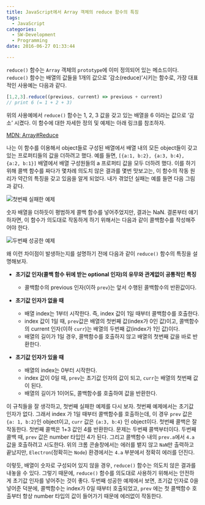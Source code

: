 ```yaml
---
title: JavaScript에서 Array 객체의 reduce 함수의 특징
tags:
  - JavaScript
categories:
  - SW-Development
  - Programming
date: 2016-06-27 01:33:44

---
```


`reduce()` 함수는 `Array` 객체의 `prototype`에 이미 정의되어 있는 메소드이다. `reduce()` 함수는 배열의 값들을 1개의 값으로 ’감소(reduce)’시키는 함수로, 가장 대표적인 사용예는 다음과 같다.

```js
[1,2,3].reduce((previous, current) => previous + current)
// print 6 (= 1 + 2 + 3)
```

<!--more-->

위의 사용예에서 `reduce()` 함수는 1, 2, 3 값을 갖고 있는 배열을 6 이라는 값으로 ‘감소’ 시켰다. 이 함수에 대한 자세한 정의 및 예제는 아래 링크를 참조하자.

[MDN: Array#Reduce](https://developer.mozilla.org/ko/docs/Web/JavaScript/Reference/Global_Objects/Array/Reduce)

나는 이 함수를 이용해서 object들로 구성된 배열에서 배열 내의 모든 object들이 갖고 있는 프로퍼티들의 값을 더하려고 했다. 예를 들면, `[{a:1, b:2}, {a:3, b:4}, {a:2, b:1}]` 배열에서 배열 구성원들의 a 프로퍼티 값을 모두 더하려 했다. 이를 하기 위해 콜백 함수를 짜다가 몇차례 의도치 않은 결과를 몇번 맛보고는, 이 함수의 작동 원리가 약간의 특징을 갖고 있음을 알게 되었다. 내가 겪었던 실패는 예를 들면 다음 그림과 같다.

![첫번째 실패한 예제](array-reduce-fail1.png)

숫자 배열을 더하듯이 평범하게 콜백 함수를 넣어주었지만, 결과는 NaN. 결론부터 얘기하자면, 이 함수가 의도대로 작동하게 하기 위해서는 다음과 같이 콜백함수를 작성해주어야 한다.

![두번째 성공한 예제](array-reduce-success1.png)

왜 이런 차이점이 발생하는지를 설명하기 전에 다음과 같이 `reduce()` 함수의 특징을 설명해보자.

*   **초기값 인자(콜백 함수 뒤에 받는 optional 인자)의 유무와 관계없이 공통적인 특징**

    *   콜백함수의 previous 인자(이하 `prev`)는 앞서 수행된 콜백함수의 반환값이다.

*   **초기값 인자가 없을 때**

    *   배열 index는 1부터 시작한다. 즉, index 값이 1일 때부터 콜백함수를 호출한다.
    *   index 값이 1일 때, `prev`값은 배열의 첫번째 값(index가 0인 값)이고, 콜백함수의 current 인자(이하 `curr`)는 배열의 두번째 값(index가 1인 값)이다.
    *   배열의 길이가 1일 경우, 콜백함수를 호출하지 않고 배열의 첫번째 값을 바로 반환한다.

*   **초기값 인자가 있을 때**

    *   배열의 index는 0부터 시작한다.
    *   index 값이 0일 때, `prev`는 초기값 인자의 값이 되고, `curr`는 배열의 첫번째 값이 된다.
    *   배열의 길이가 1이어도, 콜백함수를 호출하여 값을 반환한다.

이 규칙들을 잘 생각하고, 첫번째 실패한 예제를 다시 보자. 첫번째 예제에서는 초기값 인자가 없다. 그래서 index 가 1일 때부터 콜백함수를 호출하는데, 이 경우 `prev` 값은 `{a: 1, b:2}`인 object이고, `curr` 값은 `{a:3, b:4}` 인 object이다. 첫번째 콜백은 잘 작동한다. 첫번째 콜백은 1+3 값인 4를 반환한다. 문제는 두번째 콜백부터이다. 두번째 콜백 때, `prev` 값은 number 타입인 4가 된다. 그리고 콜백함수 내의 `prev.a`에서 `4.a` 값을 호출하려고 시도한다. 위의 크롬 콘솔창에서는 에러를 뱉지 않고 `NaN`만 출력하고 끝났지만, `Electron`(정확히는 `Node`) 환경에서는 `4.a` 부분에서 정확히 에러를 던진다.

이렇듯, 배열이 숫자로 구성되어 있지 않을 경우, `reduce()` 함수는 의도치 않은 결과를 내놓을 수 있다. 그렇기 때문에, `reduce()` 함수를 의도대로 사용하기 위해서는 안전하게 초기값 인자를 넣어주는 것이 좋다. 두번째 성공한 예제에서 보면, 초기값 인자로 0을 넣어준 덕분에, 콜백함수는 index가 0일 때부터 호출되었고, `prev` 에는 첫 콜백함수 호출부터 항상 number 타입의 값이 들어가기 때문에 에러없이 작동한다.
